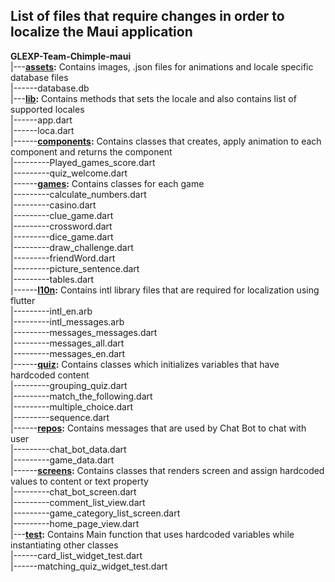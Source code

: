 ## List of files that require changes in order to localize the Maui application  
<b>GLEXP-Team-Chimple-maui</b>  
|---<b>[assets](https://github.com/XPRIZE/GLEXP-Team-Chimple-maui/tree/master/assets):</b> Contains images, .json files for animations and locale specific database files  
|------database.db  
|---<b>[lib](https://github.com/XPRIZE/GLEXP-Team-Chimple-maui/tree/master/lib):</b> Contains methods that sets the locale and also contains list of supported locales  
|------app.dart  
|------loca.dart  
|------<b>[components](https://github.com/XPRIZE/GLEXP-Team-Chimple-maui/tree/master/lib/components):</b> Contains classes that creates, apply animation to each component and returns the component  
|---------Played_games_score.dart  
|---------quiz_welcome.dart  
|------<b>[games](https://github.com/XPRIZE/GLEXP-Team-Chimple-maui/tree/master/lib/games):</b> Contains classes for each game  
|---------calculate_numbers.dart  
|---------casino.dart  
|---------clue_game.dart  
|---------crossword.dart  
|---------dice_game.dart  
|---------draw_challenge.dart  
|---------friendWord.dart  
|---------picture_sentence.dart  
|---------tables.dart  
|------<b>[l10n](https://github.com/XPRIZE/GLEXP-Team-Chimple-maui/tree/master/lib/l10n):</b> Contains intl library files that are required for localization using flutter  
|---------intl_en.arb  
|---------intl_messages.arb  
|---------messages_messages.dart  
|---------messages_all.dart  
|---------messages_en.dart  
|------<b>[quiz](https://github.com/XPRIZE/GLEXP-Team-Chimple-maui/tree/master/lib/quiz):</b> Contains classes which initializes variables that have hardcoded content  
|---------grouping_quiz.dart  
|---------match_the_following.dart  
|---------multiple_choice.dart  
|---------sequence.dart  
|------<b>[repos](https://github.com/XPRIZE/GLEXP-Team-Chimple-maui/tree/master/lib/repos):</b> Contains messages that are used by Chat Bot to chat with user  
|---------chat_bot_data.dart  
|---------game_data.dart  
|------<b>[screens](https://github.com/XPRIZE/GLEXP-Team-Chimple-maui/tree/master/lib/screens):</b> Contains classes that renders screen and assign hardcoded values to content or text property  
|---------chat_bot_screen.dart  
|---------comment_list_view.dart  
|---------game_category_list_screen.dart  
|---------home_page_view.dart  
|---<b>[test](https://github.com/XPRIZE/GLEXP-Team-Chimple-maui/tree/master/test):</b> Contains Main function that uses hardcoded variables while instantiating other classes  
|------card_list_widget_test.dart  
|------matching_quiz_widget_test.dart